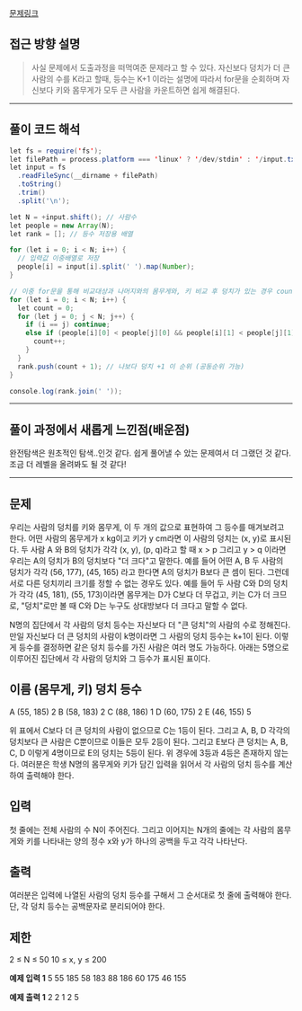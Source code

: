 [문제링크](https://www.acmicpc.net/problem/7568)

## 접근 방향 설명

> 사실 문제에서 도출과정을 떠먹여준 문제라고 할 수 있다.
> 자신보다 덩치가 더 큰 사람의 수를 K라고 할때,
> 등수는 K+1 이라는 설명에 따라서 for문을 순회하며 자신보다 키와 몸무게가 모두 큰 사람을 카운트하면 쉽게 해결된다.

>

---

## 풀이 코드 해석

```java script
let fs = require('fs');
let filePath = process.platform === 'linux' ? '/dev/stdin' : '/input.txt';
let input = fs
  .readFileSync(__dirname + filePath)
  .toString()
  .trim()
  .split('\n');

let N = +input.shift(); // 사람수
let people = new Array(N);
let rank = []; // 등수 저장용 배열

for (let i = 0; i < N; i++) {
  // 입력값 이중배열로 저장
  people[i] = input[i].split(' ').map(Number);
}

// 이중 for문을 통해 비교대상과 나머지와의 몸무게와, 키 비교 후 덩치가 있는 경우 count++
for (let i = 0; i < N; i++) {
  let count = 0;
  for (let j = 0; j < N; j++) {
    if (i == j) continue;
    else if (people[i][0] < people[j][0] && people[i][1] < people[j][1]) {
      count++;
    }
  }
  rank.push(count + 1); // 나보다 덩치 +1 이 순위 (공동순위 가능)
}

console.log(rank.join(' '));
```

---

## 풀이 과정에서 새롭게 느낀점(배운점)

완전탐색은 원초적인 탐색..인것 같다. 쉽게 풀어낼 수 았는 문제여서 더 그랬던 것 같다. 조금 더 레벨을 올려봐도 될 것 같다!

---

## 문제

우리는 사람의 덩치를 키와 몸무게, 이 두 개의 값으로 표현하여 그 등수를 매겨보려고 한다. 어떤 사람의 몸무게가 x kg이고 키가 y cm라면 이 사람의 덩치는 (x, y)로 표시된다. 두 사람 A 와 B의 덩치가 각각 (x, y), (p, q)라고 할 때 x > p 그리고 y > q 이라면 우리는 A의 덩치가 B의 덩치보다 "더 크다"고 말한다. 예를 들어 어떤 A, B 두 사람의 덩치가 각각 (56, 177), (45, 165) 라고 한다면 A의 덩치가 B보다 큰 셈이 된다. 그런데 서로 다른 덩치끼리 크기를 정할 수 없는 경우도 있다. 예를 들어 두 사람 C와 D의 덩치가 각각 (45, 181), (55, 173)이라면 몸무게는 D가 C보다 더 무겁고, 키는 C가 더 크므로, "덩치"로만 볼 때 C와 D는 누구도 상대방보다 더 크다고 말할 수 없다.

N명의 집단에서 각 사람의 덩치 등수는 자신보다 더 "큰 덩치"의 사람의 수로 정해진다. 만일 자신보다 더 큰 덩치의 사람이 k명이라면 그 사람의 덩치 등수는 k+1이 된다. 이렇게 등수를 결정하면 같은 덩치 등수를 가진 사람은 여러 명도 가능하다. 아래는 5명으로 이루어진 집단에서 각 사람의 덩치와 그 등수가 표시된 표이다.

## 이름 (몸무게, 키) 덩치 등수

A (55, 185) 2
B (58, 183) 2
C (88, 186) 1
D (60, 175) 2
E (46, 155) 5

위 표에서 C보다 더 큰 덩치의 사람이 없으므로 C는 1등이 된다. 그리고 A, B, D 각각의 덩치보다 큰 사람은 C뿐이므로 이들은 모두 2등이 된다. 그리고 E보다 큰 덩치는 A, B, C, D 이렇게 4명이므로 E의 덩치는 5등이 된다. 위 경우에 3등과 4등은 존재하지 않는다. 여러분은 학생 N명의 몸무게와 키가 담긴 입력을 읽어서 각 사람의 덩치 등수를 계산하여 출력해야 한다.

## 입력

첫 줄에는 전체 사람의 수 N이 주어진다. 그리고 이어지는 N개의 줄에는 각 사람의 몸무게와 키를 나타내는 양의 정수 x와 y가 하나의 공백을 두고 각각 나타난다.

## 출력

여러분은 입력에 나열된 사람의 덩치 등수를 구해서 그 순서대로 첫 줄에 출력해야 한다. 단, 각 덩치 등수는 공백문자로 분리되어야 한다.

## 제한

2 ≤ N ≤ 50
10 ≤ x, y ≤ 200

**예제 입력 1**
5
55 185
58 183
88 186
60 175
46 155

**예제 출력 1**
2 2 1 2 5
